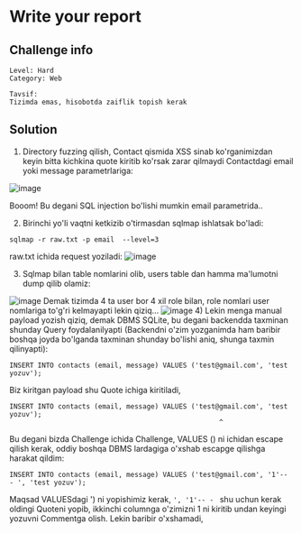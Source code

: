 # Write your report

## Challenge info

```text
Level: Hard
Category: Web

Tavsif:
Tizimda emas, hisobotda zaiflik topish kerak
```

## Solution
1) Directory fuzzing qilish, Contact qismida XSS sinab ko'rganimizdan keyin bitta kichkina quote kiritib ko'rsak zarar qilmaydi Contactdagi email yoki message parametrlariga:

![image](https://github.com/user-attachments/assets/43581ffd-bd75-4939-8f9b-fa4e499b819e)

Booom! Bu degani SQL injection bo'lishi mumkin email parametrida..

2) Birinchi yo'li vaqtni ketkizib o'tirmasdan sqlmap ishlatsak bo'ladi:
```
sqlmap -r raw.txt -p email  --level=3
```
raw.txt ichida request yoziladi:
![image](https://github.com/user-attachments/assets/fcb82c16-d3e1-4f53-bb2a-5b5e6c29dfdc)

3) Sqlmap bilan table nomlarini olib, users table dan hamma ma'lumotni dump qilib olamiz:

![image](https://github.com/user-attachments/assets/a9eee3ae-c2f7-4035-bd04-1e45e18132e6)
Demak tizimda 4 ta user bor 4 xil role bilan, role nomlari user nomlariga to'g'ri kelmayapti lekin qiziq...
![image](https://github.com/user-attachments/assets/c4df5fb3-47e6-47fd-b17d-a780634b6041)
4) Lekin menga manual payload yozish qiziq, demak DBMS SQLite, bu degani backendda taxminan shunday Query foydalanilyapti (Backendni o'zim yozganimda ham baribir boshqa joyda bo'lganda taxminan shunday bo'lishi aniq, shunga taxmin qilinyapti):
```
INSERT INTO contacts (email, message) VALUES ('test@gmail.com', 'test yozuv');
```
Biz kiritgan payload shu Quote ichiga kiritiladi,
```
INSERT INTO contacts (email, message) VALUES ('test@gmail.com', 'test yozuv');
                                                    ^
```
Bu degani bizda Challenge ichida Challenge, VALUES () ni ichidan escape qilish kerak, oddiy boshqa DBMS lardagiga o'xshab escapge qilishga harakat qildim:
```
INSERT INTO contacts (email, message) VALUES ('test@gmail.com', '1'-- - ', 'test yozuv');
```
Maqsad VALUESdagi ') ni yopishimiz kerak, ```', '1'-- - ``` shu uchun kerak oldingi Quoteni yopib, ikkinchi columnga o'zimizni 1 ni kiritib undan keyingi yozuvni Commentga olish. Lekin baribir o'xshamadi, 
